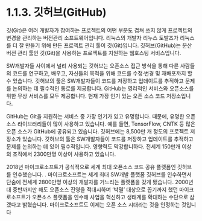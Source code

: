 # 1.1.3. 	깃허브\(GitHub\)

  
깃\(Git\)은 여러 개발자가 참여하는 프로젝트의 어떤 부분도 겹쳐 쓰지 않게 프로젝트의 변경을 관리하는 버전관리 소프트웨어입니다. 리눅스의 개발자 리누스 토발즈가 리눅스를 더 잘 만들기 위해 만든 프로젝트 관리 툴이 깃\(Git\)입니다. 깃허브\(GitHub\)는 분산 버전 관리 툴인 깃\(Git\)을 사용하는 프로젝트를 지원하는 웹호스팅 서비스입니다.

SW개발자들 사이에서 널리 사용되는 깃허브는 오픈소스 접근 방식을 통해 다른 사람들의 코드를 연구하고, 배우고, 자신들의 목적을 위해 코드를 수정·변경 및 재배포까지 할 수 있습니다. 깃허브의 툴은 SW개발자들이 코드를 저장하고 업데이트를 추적하고 문제를 논의하는 데 필수적인 통로를 제공합니다. GitHub는 영리적인 서비스와 오픈소스를 위한 무상 서비스를 모두 제공합니다. 현재 가장 인기 있는 오픈 소스 코드 저장소입니다.

GitHub는 Git을 지원하는 서비스 중 가장 인기가 있고 유명합니다. 때문에, 유명한 오픈 소스 라이브러리들이 많이 사용하고 있습니다. 예를 들면, TensorFlow, CNTK 등 많은 오픈 소스가 GitHub에 공유되고 있습니다. 깃허브에는 8,500만 개 정도의 프로젝트 저장소가 있습니다. 깃허브의 툴은 SW개발자들이 코드를 저장하고 업데이트를 추적하고 문제를 논의하는 데 있어 필수적입니다. 영향력도 막강합니하다. 전세계 150만개 이상의 조직에서 2300만명 이상이 사용하고 있습니다. 

2018년 마이크로소프트가 공식적으로 세계 최대 오픈소스 코드 공유 플랫폼인 깃허브를 인수했습니다. . 마이크로소프트는 세계 최대 SW개발 플랫폼 깃허브를 인수하면서 단숨에 전세계 2800만명 이상의 개발자를 거느리는 플랫폼을 갖게 됐습니다. 2000년대 중반까지만 해도 오픈소스 진영을 적대시하며 ‘박멸’ 대상으로 꼽기까지 했던 마이크로소프트가 오픈소스 플랫폼을 인수해 사업을 혁신하고 생태계를 확대하는 수단으로 삼겠다고 밝혔습니다.  마이크로소프트도  이제는 오픈 소스 시대라는 것을 인정하는 것입니다

